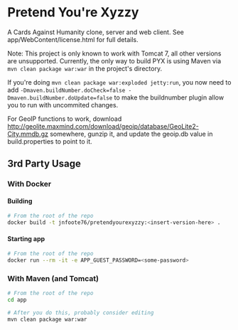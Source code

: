 Pretend You're Xyzzy
===================

A Cards Against Humanity clone, server and web client. See app/WebContent/license.html for full details.

Note: This project is only known to work with Tomcat 7, all other versions are unsupported. 
Currently, the only way to build PYX is using Maven via ```mvn clean package war:war``` in the project's directory.


If you're doing ```mvn clean package war:exploded jetty:run```, you now need to add ```-Dmaven.buildNumber.doCheck=false -Dmaven.buildNumber.doUpdate=false``` to make the buildnumber plugin allow you to run with uncommited changes.


For GeoIP functions to work, download http://geolite.maxmind.com/download/geoip/database/GeoLite2-City.mmdb.gz somewhere, gunzip it, and update the geoip.db value in build.properties to point to it.

## 3rd Party Usage

### With Docker

#### Building
```sh
# From the root of the repo
docker build -t jnfoote76/pretendyourexyzzy:<insert-version-here> .
```

#### Starting app
```sh
# From the root of the repo
docker run --rm -it -e APP_GUEST_PASSWORD=<some-password>
```

### With Maven (and Tomcat)
```sh
# From the root of the repo
cd app

# After you do this, probably consider editing
mvn clean package war:war
```